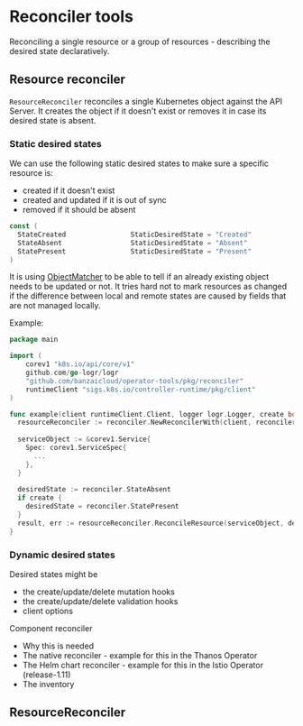 # Reconciler tools

Reconciling a single resource or a group of resources - describing the desired state declaratively.

## Resource reconciler

`ResourceReconciler` reconciles a single Kubernetes object against the API Server.
It creates the object if it doesn't exist or removes it in case its desired state is absent.

### Static desired states

We can use the following static desired states to make sure a specific resource is:
- created if it doesn't exist
- created and updated if it is out of sync
- removed if it should be absent

```go
const (
  StateCreated                StaticDesiredState = "Created"
  StateAbsent                 StaticDesiredState = "Absent"
  StatePresent                StaticDesiredState = "Present"
)
```

It is using [ObjectMatcher](https://github.com/banzaicloud/k8s-objectmatcher) to be able to tell if an already
existing object needs to be updated or not. It tries hard not to mark resources as changed if the difference
between local and remote states are caused by fields that are not managed locally.

Example:
```go
package main

import (
	corev1 "k8s.io/api/core/v1"
	github.com/go-logr/logr
	"github.com/banzaicloud/operator-tools/pkg/reconciler"
	runtimeClient "sigs.k8s.io/controller-runtime/pkg/client"
)

func example(client runtimeClient.Client, logger logr.Logger, create bool) {
  resourceReconciler := reconciler.NewReconcilerWith(client, reconciler.WithLog(logger))
  
  serviceObject := &corev1.Service{
    Spec: corev1.ServiceSpec{
      ...
    },
  }
  
  desiredState := reconciler.StateAbsent
  if create {
    desiredState = reconciler.StatePresent
  }
  result, err := resourceReconciler.ReconcileResource(serviceObject, desiredState)
}
```

### Dynamic desired states

Desired states might be

 - the create/update/delete mutation hooks
 - the create/update/delete validation hooks
 - client options

Component reconciler
 - Why this is needed
 - The native reconciler -  example for this in the Thanos Operator
 - The Helm chart reconciler - example for this in the Istio Operator (release-1.11)
 - The inventory

## ResourceReconciler


